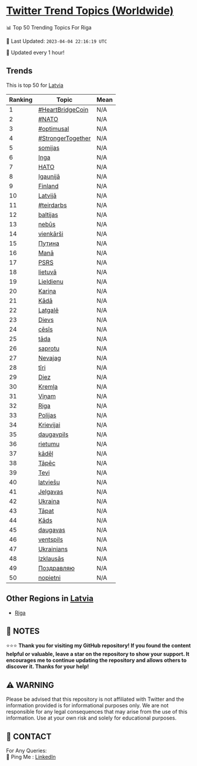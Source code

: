 [Twitter Trend Topics (Worldwide)](https://github.com/ErcinDedeoglu/Twitter-Trend-Topics)
==========


📊 Top 50 Trending Topics For Riga

📆 Last Updated: `2023-04-04 22:16:19 UTC`

🔧 Updated every 1 hour!


## Trends

This is top 50 for [Latvia](</Latvia>)

| Ranking | Topic | Mean |
| ------- | ------------ | ------------ |
| 1 | [#HeartBridgeCoin](http://twitter.com/search?q=%23HeartBridgeCoin) | N/A |
| 2 | [#NATO](http://twitter.com/search?q=%23NATO) | N/A |
| 3 | [#optimusal](http://twitter.com/search?q=%23optimusal) | N/A |
| 4 | [#StrongerTogether](http://twitter.com/search?q=%23StrongerTogether) | N/A |
| 5 | [somijas](http://twitter.com/search?q=somijas) | N/A |
| 6 | [Inga](http://twitter.com/search?q=Inga) | N/A |
| 7 | [НАТО](http://twitter.com/search?q=%d0%9d%d0%90%d0%a2%d0%9e) | N/A |
| 8 | [Igaunijā](http://twitter.com/search?q=Igaunij%c4%81) | N/A |
| 9 | [Finland](http://twitter.com/search?q=Finland) | N/A |
| 10 | [Latvijā](http://twitter.com/search?q=Latvij%c4%81) | N/A |
| 11 | [#teirdarbs](http://twitter.com/search?q=%23teirdarbs) | N/A |
| 12 | [baltijas](http://twitter.com/search?q=baltijas) | N/A |
| 13 | [nebūs](http://twitter.com/search?q=neb%c5%abs) | N/A |
| 14 | [vienkārši](http://twitter.com/search?q=vienk%c4%81r%c5%a1i) | N/A |
| 15 | [Путина](http://twitter.com/search?q=%d0%9f%d1%83%d1%82%d0%b8%d0%bd%d0%b0) | N/A |
| 16 | [Manā](http://twitter.com/search?q=Man%c4%81) | N/A |
| 17 | [PSRS](http://twitter.com/search?q=PSRS) | N/A |
| 18 | [lietuvā](http://twitter.com/search?q=lietuv%c4%81) | N/A |
| 19 | [Lieldienu](http://twitter.com/search?q=Lieldienu) | N/A |
| 20 | [Kariņa](http://twitter.com/search?q=Kari%c5%86a) | N/A |
| 21 | [Kādā](http://twitter.com/search?q=K%c4%81d%c4%81) | N/A |
| 22 | [Latgalē](http://twitter.com/search?q=Latgal%c4%93) | N/A |
| 23 | [Dievs](http://twitter.com/search?q=Dievs) | N/A |
| 24 | [cēsīs](http://twitter.com/search?q=c%c4%93s%c4%abs) | N/A |
| 25 | [tāda](http://twitter.com/search?q=t%c4%81da) | N/A |
| 26 | [saprotu](http://twitter.com/search?q=saprotu) | N/A |
| 27 | [Nevajag](http://twitter.com/search?q=Nevajag) | N/A |
| 28 | [tīri](http://twitter.com/search?q=t%c4%abri) | N/A |
| 29 | [Diez](http://twitter.com/search?q=Diez) | N/A |
| 30 | [Kremļa](http://twitter.com/search?q=Krem%c4%bca) | N/A |
| 31 | [Viņam](http://twitter.com/search?q=Vi%c5%86am) | N/A |
| 32 | [Riga](http://twitter.com/search?q=Riga) | N/A |
| 33 | [Polijas](http://twitter.com/search?q=Polijas) | N/A |
| 34 | [Krievijai](http://twitter.com/search?q=Krievijai) | N/A |
| 35 | [daugavpils](http://twitter.com/search?q=daugavpils) | N/A |
| 36 | [rietumu](http://twitter.com/search?q=rietumu) | N/A |
| 37 | [kādēļ](http://twitter.com/search?q=k%c4%81d%c4%93%c4%bc) | N/A |
| 38 | [Tāpēc](http://twitter.com/search?q=T%c4%81p%c4%93c) | N/A |
| 39 | [Tevi](http://twitter.com/search?q=Tevi) | N/A |
| 40 | [latviešu](http://twitter.com/search?q=latvie%c5%a1u) | N/A |
| 41 | [Jelgavas](http://twitter.com/search?q=Jelgavas) | N/A |
| 42 | [Ukraina](http://twitter.com/search?q=Ukraina) | N/A |
| 43 | [Tāpat](http://twitter.com/search?q=T%c4%81pat) | N/A |
| 44 | [Kāds](http://twitter.com/search?q=K%c4%81ds) | N/A |
| 45 | [daugavas](http://twitter.com/search?q=daugavas) | N/A |
| 46 | [ventspils](http://twitter.com/search?q=ventspils) | N/A |
| 47 | [Ukrainians](http://twitter.com/search?q=Ukrainians) | N/A |
| 48 | [Izklausās](http://twitter.com/search?q=Izklaus%c4%81s) | N/A |
| 49 | [Поздравляю](http://twitter.com/search?q=%d0%9f%d0%be%d0%b7%d0%b4%d1%80%d0%b0%d0%b2%d0%bb%d1%8f%d1%8e) | N/A |
| 50 | [nopietni](http://twitter.com/search?q=nopietni) | N/A |



## Other Regions in [Latvia](</Latvia>)

* [Riga](</Latvia/Riga.md>)



## 📝 NOTES

⭐⭐⭐ **Thank you for visiting my GitHub repository! If you found the content helpful or valuable, leave a star on the repository to show your support. It encourages me to continue updating the repository and allows others to discover it. Thanks for your help!**


## ⚠️ WARNING

Please be advised that this repository is not affiliated with Twitter and the information provided is for informational purposes only. We are not responsible for any legal consequences that may arise from the use of this information. Use at your own risk and solely for educational purposes.


## 📨 CONTACT

 For Any Queries:  
            🏓 Ping Me : [LinkedIn](https://www.linkedin.com/in/ercindedeoglu/)
